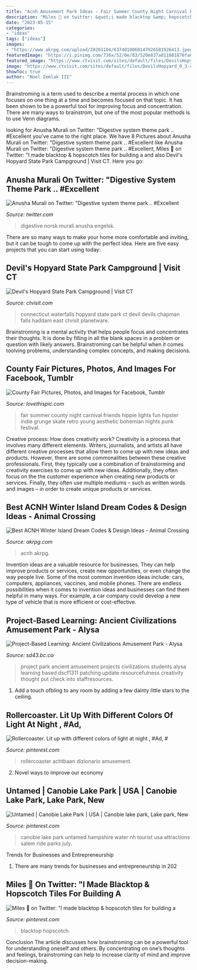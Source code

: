 ```yaml
---
title: "Acnh Amusement Park Ideas - Fair Summer County Night Carnival Friends Hippie Lights Fun Hipster Indie Grunge Skate Retro Young Aesthetic Bohemian Nights Punk Festival"
description: "Miles 🍎 on twitter: &quot;i made blacktop &amp; hopscotch tiles for building a"
date: "2023-05-15"
categories:
- "ideas"
tags: ["ideas"]
images:
- "https://www.akrpg.com/upload/20201104/6374010060147926581926413.jpeg"
featuredImage: "https://i.pinimg.com/736x/52/0e/83/520e837a811881876fa6ab3331b04d2d.jpg"
featured_image: "https://www.ctvisit.com/sites/default/files/DevilsHopyard_0_3-color.jpg"
image: "https://www.ctvisit.com/sites/default/files/DevilsHopyard_0_3-color.jpg"
ShowToc: true
author: "Noel Zemlak III"
---
```



Brainstroming is a term used to describe a mental process in which one focuses on one thing at a time and becomes focused on that topic. It has been shown to be a powerful tool for improving focus and concentration. There are many ways to brainstrom, but one of the most popular methods is to use Venn diagrams.

	

		
looking for Anusha Murali on Twitter: &quot;Digestive system theme park .. #Excellent you've came to the right place. We have 8 Pictures about Anusha Murali on Twitter: &quot;Digestive system theme park .. #Excellent like Anusha Murali on Twitter: &quot;Digestive system theme park .. #Excellent, Miles 🍎 on Twitter: &quot;I made blacktop &amp; hopscotch tiles for building a and also Devil&#039;s Hopyard State Park Campground | Visit CT. Here you go:
		
    
## Anusha Murali On Twitter: &quot;Digestive System Theme Park .. #Excellent

<img loading=lazy src="https://pbs.twimg.com/media/C-gu643UwAAwvRe.jpg:large" onerror="this.onerror=null;this.src='https://tse2.mm.bing.net/th?id=OIP.SwCphR3BngPG6Rt3JSFcUQHaJ4&amp;pid=15.1';" alt="Anusha Murali on Twitter: &quot;Digestive system theme park .. #Excellent">

_Source: twitter.com_

>digestive norsk murali anusha engelsk. 

	

There are so many ways to make your home more comfortable and inviting, but it can be tough to come up with the perfect idea. Here are five easy projects that you can start using today: 

    
## Devil&#039;s Hopyard State Park Campground | Visit CT

<img loading=lazy src="https://www.ctvisit.com/sites/default/files/DevilsHopyard_0_3-color.jpg" onerror="this.onerror=null;this.src='https://tse4.mm.bing.net/th?id=OIP.CoEeGjjzUVR69tBB7M6zdQHaE6&amp;pid=15.1';" alt="Devil&#039;s Hopyard State Park Campground | Visit CT">

_Source: ctvisit.com_

>connecticut waterfalls hopyard state park ct devil devils chapman falls haddam east ctvisit planetware. 

	

Brainstroming is a mental activity that helps people focus and concentrates their thoughts. It is done by filling in all the blank spaces in a problem or question with likely answers. Brainstroming can be helpful when it comes toolving problems, understanding complex concepts, and making decisions.

    
## County Fair Pictures, Photos, And Images For Facebook, Tumblr

<img loading=lazy src="http://www.lovethispic.com/uploaded_images/57297-County-Fair.jpg" onerror="this.onerror=null;this.src='https://tse1.mm.bing.net/th?id=OIP.e9XPJrSMOaDT6ic_rRippQHaLH&amp;pid=15.1';" alt="County Fair Pictures, Photos, and Images for Facebook, Tumblr">

_Source: lovethispic.com_

>fair summer county night carnival friends hippie lights fun hipster indie grunge skate retro young aesthetic bohemian nights punk festival. 

	

Creative process: How does creativity work?
Creativity is a process that involves many different elements. Writers, journalists, and artists all have different creative processes that allow them to come up with new ideas and products. However, there are some commonalities between these creative professionals. First, they typically use a combination of brainstorming and creativity exercises to come up with new ideas. Additionally, they often focus on the the customer experience when creating new products or services. Finally, they often use multiple mediums – such as written words and images – in order to create unique products or services.

    
## Best ACNH Winter Island Dream Codes &amp; Design Ideas - Animal Crossing

<img loading=lazy src="https://www.akrpg.com/upload/20201104/6374010060147926581926413.jpeg" onerror="this.onerror=null;this.src='https://tse1.mm.bing.net/th?id=OIP.0_4pVRphrbFsOxlRVLhPMQHaEK&amp;pid=15.1';" alt="Best ACNH Winter Island Dream Codes &amp; Design Ideas - Animal Crossing">

_Source: akrpg.com_

>acnh akrpg. 

	

Invention ideas are a valuable resource for businesses. They can help improve products or services, create new opportunities, or even change the way people live. Some of the most common invention ideas include: cars, computers, appliances, vaccines, and mobile phones. There are endless possibilities when it comes to invention ideas and businesses can find them helpful in many ways. For example, a car company could develop a new type of vehicle that is more efficient or cost-effective.

    
## Project-Based Learning: Ancient Civilizations Amusement Park - Alysa

<img loading=lazy src="http://www.sd43.bc.ca/Resources/StaffResources/BIG/Lists/Posts/Attachments/79/DSCF1311_1_4E7A2E84.jpg" onerror="this.onerror=null;this.src='https://tse2.mm.bing.net/th?id=OIP.ZIF1OB7AJ_7bvlEDw3gANwHaFj&amp;pid=15.1';" alt="Project-Based Learning: Ancient Civilizations Amusement Park - Alysa">

_Source: sd43.bc.ca_

>project park ancient amusement projects civilizations students alysa learning based dscf1311 patching update resourcefulness creativity thought put check into staffresources. 

	

1. Add a touch ofbling to any room by adding a few dainty little stars to the ceiling.

    
## Rollercoaster. Lit Up With Different Colors Of Light At Night , #Ad, #

<img loading=lazy src="https://i.pinimg.com/736x/06/c8/b7/06c8b7756c1bb984d715b983d8889ad0.jpg" onerror="this.onerror=null;this.src='https://tse4.mm.bing.net/th?id=OIP.w7y8MBX1h2aKazBVCmwNSgHaFb&amp;pid=15.1';" alt="Rollercoaster. Lit up with different colors of light at night , #Ad, #">

_Source: pinterest.com_

>rollercoaster achtbaan dizionario amusement. 

	

2. Novel ways to improve our economy

    
## Untamed | Canobie Lake Park | USA | Canobie Lake Park, Lake Park, New

<img loading=lazy src="https://i.pinimg.com/736x/4b/55/ab/4b55ab488687dc770c55e7354c2434b0--live-free-water-parks.jpg" onerror="this.onerror=null;this.src='https://tse3.mm.bing.net/th?id=OIP.BsNO3IA6JA0gG29YGQybYgHaJ6&amp;pid=15.1';" alt="Untamed | Canobie Lake Park | USA | Canobie lake park, Lake park, New">

_Source: pinterest.com_

>canobie lake park untamed hampshire water nh tourist usa attractions salem ride parks july. 

	

Trends for Businesses and Entrepreneurship
1. There are many trends for businesses and entrepreneurship in 202
    
## Miles 🍎 On Twitter: &quot;I Made Blacktop &amp; Hopscotch Tiles For Building A

<img loading=lazy src="https://i.pinimg.com/736x/52/0e/83/520e837a811881876fa6ab3331b04d2d.jpg" onerror="this.onerror=null;this.src='https://tse2.mm.bing.net/th?id=OIP.SkQzMfM3reXD0Ot0VpP6EwHaEK&amp;pid=15.1';" alt="Miles 🍎 on Twitter: &quot;I made blacktop &amp; hopscotch tiles for building a">

_Source: pinterest.com_

>blacktop hopscotch. 

	

Conclusion
The article discusses how brainstroming can be a powerful tool for understanding oneself and others. By concentrating on one’s thoughts and feelings, brainstroming can help to increase clarity of mind and improve decision-making.

